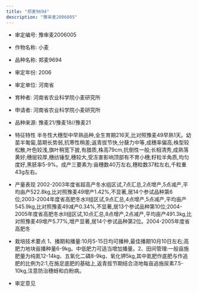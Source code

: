 ```yaml
---
title: "郑麦9694"
description: "豫审麦2006005"
---
```

* 审定编号:  豫审麦2006005

*  作物名称:  小麦

*  品种名称:  郑麦9694

*  审定年份:  2006

*  审定单位:  河南省

* 育种者:  河南省农业科学院小麦研究所

*  申请者:  河南省农业科学院小麦研究所

*  品种来源:  豫麦21/豫麦18//豫麦21

*  特征特性
半冬性大穗型中早熟品种,全生育期216天,比对照豫麦49早熟1天。幼苗半匍匐,苗期长势弱,抗寒性稍差;返青拔节快,分蘖力中等,成穗率偏高;株型较松散,叶色较浅,旗叶稍宽下披,有腊质,株高79cm,抗倒性一般;长相清秀,成熟落黄好;穗层较厚,穗纺锤型,穗较大,受冻害影响顶部有不育小穗;籽粒半角质,均匀度好,黑胚率5-9%。成产三要素为:亩穗数40万左右,穗粒数37粒左右,千粒重43g左右。

*  产量表现
2002-2003年度省超高产冬水组区试,7点汇总,2点增产,5点减产,平均亩产522.8kg,比对照豫麦49增产1.42%,不显著,居14个参试品种第6位;2003-2004年度省高肥冬水Ⅱ组区试,9点汇总,4点增产,5点减产,平均亩产545.9kg,比对照豫麦49减产0.34%,不显著,居13个参试品种第10位;2004-2005年度省高肥冬水Ⅱ组区试,10点汇总,8点增产,2点减产,平均亩产491.3kg,比对照豫麦49增产5.77%,增产显著,居14个参试品种第2位。2004-2005年度省高肥冬

*  栽培技术要点
1、播期和播量:10月5-15日均可播种,最佳播期10月10日左右;高肥力地块亩播种量6-9kg。中低肥力可适当增加播量。2、田间管理:一般亩施肥量为纯氮12-14kg、五氧化二磷8-9kg、氧化钾5kg,其中氮肥作底肥与作追肥的比例为2∶1,在施足底肥的基础上,返青拔节期结合浇地每亩追施尿素7.5-10kg,注意防治穗蚜和白粉病。

*  审定意见

